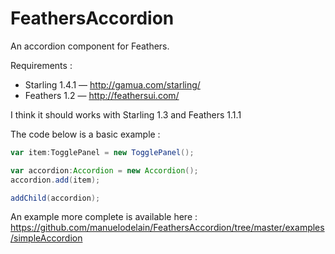 FeathersAccordion
=================

An accordion component for Feathers.

Requirements :
- Starling 1.4.1 — http://gamua.com/starling/
- Feathers 1.2 — http://feathersui.com/

I think it should works with Starling 1.3 and Feathers 1.1.1

The code below is a basic example : 

```ActionScript
var item:TogglePanel = new TogglePanel();

var accordion:Accordion = new Accordion();
accordion.add(item);

addChild(accordion);
```

An example more complete is available here : https://github.com/manuelodelain/FeathersAccordion/tree/master/examples/simpleAccordion